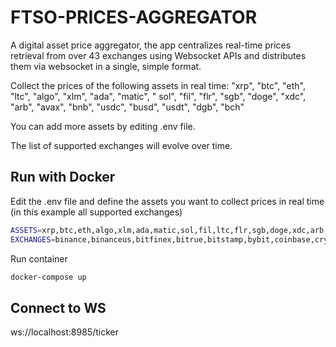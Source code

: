 # FTSO-PRICES-AGGREGATOR

A digital asset price aggregator, the app centralizes real-time prices retrieval from over 43 exchanges using Websocket APIs and distributes them via websocket in a single, simple format.

Collect the prices of the following assets in real time: "xrp", "btc", "eth", "ltc", "algo", "xlm", "ada", "matic", "
sol", "fil", "flr", "sgb", "doge", "xdc", "arb", "avax", "bnb", "usdc", "busd", "usdt", "dgb", "bch"

You can add more assets by editing .env file.

The list of supported exchanges will evolve over time.

## Run with Docker

Edit the .env file and define the assets you want to collect prices in real time (in this example all supported
exchanges)

```sh
ASSETS=xrp,btc,eth,algo,xlm,ada,matic,sol,fil,ltc,flr,sgb,doge,xdc,arb,avax,bnb,usdc,busd,usdt,dgb,bch
EXCHANGES=binance,binanceus,bitfinex,bitrue,bitstamp,bybit,coinbase,crypto,digifinex,fmfw,gateio,hitbtc,huobi,kraken,kucoin,lbank,mexc,okex,upbit,btcex,bitmart,bitget,coinex,xt,whitebit,toobit,pionex,btse,gemini,bitforex,bingx,p2b,digifinex,kucoin,gemini,cexio,bitmake,hotcoin,coinw,deepcoin,pointpay,orangex,biconomy,cointr,bitvenus,tapbit,hashkey
```

Run container

```sh
docker-compose up
```

## Connect to WS

ws://localhost:8985/ticker




